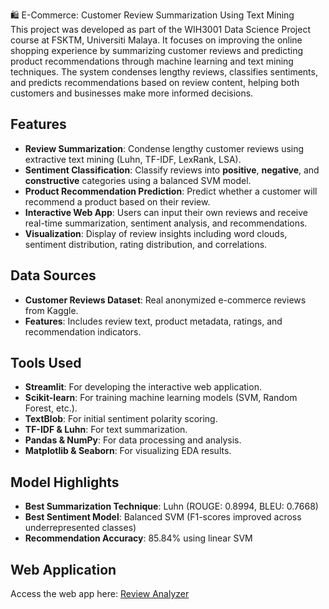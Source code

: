 🛍️ E-Commerce: Customer Review Summarization Using Text Mining  
This project was developed as part of the WIH3001 Data Science Project course at FSKTM, Universiti Malaya. It focuses on improving the online shopping experience by summarizing customer reviews and predicting product recommendations through machine learning and text mining techniques. The system condenses lengthy reviews, classifies sentiments, and predicts recommendations based on review content, helping both customers and businesses make more informed decisions.

## Features
- **Review Summarization**: Condense lengthy customer reviews using extractive text mining (Luhn, TF-IDF, LexRank, LSA).
- **Sentiment Classification**: Classify reviews into **positive**, **negative**, and **constructive** categories using a balanced SVM model.
- **Product Recommendation Prediction**: Predict whether a customer will recommend a product based on their review.
- **Interactive Web App**: Users can input their own reviews and receive real-time summarization, sentiment analysis, and recommendations.
- **Visualization**: Display of review insights including word clouds, sentiment distribution, rating distribution, and correlations.

## Data Sources
- **Customer Reviews Dataset**: Real anonymized e-commerce reviews from Kaggle.
- **Features**: Includes review text, product metadata, ratings, and recommendation indicators.

## Tools Used
- **Streamlit**: For developing the interactive web application.
- **Scikit-learn**: For training machine learning models (SVM, Random Forest, etc.).
- **TextBlob**: For initial sentiment polarity scoring.
- **TF-IDF & Luhn**: For text summarization.
- **Pandas & NumPy**: For data processing and analysis.
- **Matplotlib & Seaborn**: For visualizing EDA results.

## Model Highlights
- **Best Summarization Technique**: Luhn (ROUGE: 0.8994, BLEU: 0.7668)
- **Best Sentiment Model**: Balanced SVM (F1-scores improved across underrepresented classes)
- **Recommendation Accuracy**: 85.84% using linear SVM

## Web Application
Access the web app here: [Review Analyzer](https://reviewanalyzer-6tj2ztn8dyywm29k76p5nx.streamlit.app/)


